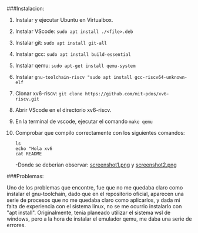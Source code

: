 ###Instalacion:

1. Instalar y ejecutar Ubuntu en Virtualbox.
2. Instalar VScode: `sudo apt install ./<file>.deb`
3. Instalar git: `sudo apt install git-all`
4. Instalar gcc: `sudo apt install build-essential`
5. Instalar qemu: `sudo apt-get install qemu-system`
6. Instalar `gnu-toolchain-riscv "sudo apt install gcc-riscv64-unknown-elf`
7. Clonar xv6-riscv: `git clone https://github.com/mit-pdos/xv6-riscv.git`
8. Abrir VScode en el directorio xv6-riscv.
9. En la terminal de vscode, ejecutar el comando `make qemu`
10. Comprobar que compilo correctamente con los siguientes comandos:

    ```
    ls
    echo "Hola xv6
    cat README
    ```

    -Donde se deberian observar:
    [screenshot1.png](screenshot1.png) y [screenshot2.png](screenshot1.png)

###Problemas:

Uno de los problemas que encontre, fue que no me quedaba claro como instalar el gnu-toolchain, dado que en el repositorio oficial, aparecen una serie de procesos que no me quedaba claro como aplicarlos, y dada mi falta de experiencia con el sistema linux, no se me ocurrio instalarlo con "apt install".
Originalmente, tenia planeado utilizar el sistema wsl de windows, pero a la hora de instalar el emulador qemu, me daba una serie de errores.
